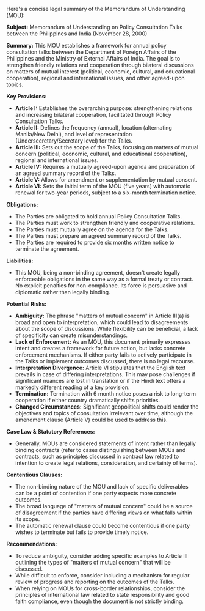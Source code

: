 Here's a concise legal summary of the Memorandum of Understanding (MOU):

**Subject:** Memorandum of Understanding on Policy Consultation Talks between the Philippines and India (November 28, 2000)

**Summary:** This MOU establishes a framework for annual policy consultation talks between the Department of Foreign Affairs of the Philippines and the Ministry of External Affairs of India. The goal is to strengthen friendly relations and cooperation through bilateral discussions on matters of mutual interest (political, economic, cultural, and educational cooperation), regional and international issues, and other agreed-upon topics.

**Key Provisions:**

*   **Article I:**  Establishes the overarching purpose: strengthening relations and increasing bilateral cooperation, facilitated through Policy Consultation Talks.
*   **Article II:** Defines the frequency (annual), location (alternating Manila/New Delhi), and level of representation (Undersecretary/Secretary level) for the Talks.
*   **Article III:** Sets out the scope of the Talks, focusing on matters of mutual concern (political, economic, cultural, and educational cooperation), regional and international issues.
*   **Article IV:**  Requires a mutually agreed-upon agenda and preparation of an agreed summary record of the Talks.
*   **Article V:** Allows for amendment or supplementation by mutual consent.
*   **Article VI:** Sets the initial term of the MOU (five years) with automatic renewal for two-year periods, subject to a six-month termination notice.

**Obligations:**

*   The Parties are obligated to hold annual Policy Consultation Talks.
*   The Parties must work to strengthen friendly and cooperative relations.
*   The Parties must mutually agree on the agenda for the Talks.
*   The Parties must prepare an agreed summary record of the Talks.
*   The Parties are required to provide six months written notice to terminate the agreement.

**Liabilities:**

*   This MOU, being a non-binding agreement, doesn't create legally enforceable obligations in the same way as a formal treaty or contract. No explicit penalties for non-compliance. Its force is persuasive and diplomatic rather than legally binding.

**Potential Risks:**

*   **Ambiguity:** The phrase "matters of mutual concern" in Article III(a) is broad and open to interpretation, which could lead to disagreements about the scope of discussions. While flexibility can be beneficial, a lack of specificity can create misunderstandings.
*   **Lack of Enforcement:** As an MOU, this document primarily expresses intent and creates a framework for future action, but lacks concrete enforcement mechanisms. If either party fails to actively participate in the Talks or implement outcomes discussed, there is no legal recourse.
*   **Interpretation Divergence:** Article VI stipulates that the English text prevails in case of differing interpretations. This may pose challenges if significant nuances are lost in translation or if the Hindi text offers a markedly different reading of a key provision.
*   **Termination:** Termination with 6 month notice poses a risk to long-term cooperation if either country dramatically shifts priorities.
*   **Changed Circumstances:** Significant geopolitical shifts could render the objectives and topics of consultation irrelevant over time, although the amendment clause (Article V) could be used to address this.

**Case Law & Statutory References:**

*   Generally, MOUs are considered statements of intent rather than legally binding contracts (refer to cases distinguishing between MOUs and contracts, such as principles discussed in contract law related to intention to create legal relations, consideration, and certainty of terms).

**Contentious Clauses:**

*   The non-binding nature of the MOU and lack of specific deliverables can be a point of contention if one party expects more concrete outcomes.
*   The broad language of "matters of mutual concern" could be a source of disagreement if the parties have differing views on what falls within its scope.
*   The automatic renewal clause could become contentious if one party wishes to terminate but fails to provide timely notice.

**Recommendations:**

*   To reduce ambiguity, consider adding specific examples to Article III outlining the types of "matters of mutual concern" that will be discussed.
*   While difficult to enforce, consider including a mechanism for regular review of progress and reporting on the outcomes of the Talks.
*   When relying on MOUs for cross-border relationships, consider the principles of international law related to state responsibility and good faith compliance, even though the document is not strictly binding.

